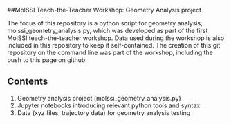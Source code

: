##MolSSI Teach-the-Teacher Workshop: Geometry Analysis project

The focus of this repository is a python script for geometry analysis, molssi_geometry_analysis.py, which was developed as part of the first MolSSI teach-the-teacher workshop. Data used during the workshop is also included in this repository to keep it self-contained. The creation of this git repository on the command line was part of the workshop, including the push to this page on github.

## Contents
1. Geometry analysis project (molssi_geometry_analysis.py)
2. Jupyter notebooks introducing relevant python tools and syntax
3. Data (xyz files, trajectory data) for geometry analysis testing
